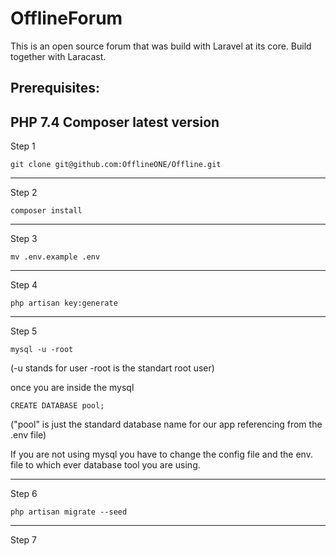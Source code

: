 # OfflineForum

This is an open source forum that was build with Laravel at its core. Build together with Laracast.

Prerequisites:
--------------------------------------------------------------------
PHP 7.4
Composer latest version
--------------------------------------------------------------------

Step 1

```
git clone git@github.com:OfflineONE/Offline.git
```


--------------------------------------------------------------------
Step 2

```
composer install
```

--------------------------------------------------------------------
Step 3

```
mv .env.example .env
```

--------------------------------------------------------------------
Step 4

```
php artisan key:generate
```

--------------------------------------------------------------------
Step 5

```
mysql -u -root 
```

(-u stands for user -root is the standart root user)

once you are inside the mysql

```
CREATE DATABASE pool;
```

("pool" is just the standard database name for our app referencing from the .env file)

If you are not using mysql you have to change the config file and the env. file to which ever database tool you are using.

--------------------------------------------------------------------
Step 6

```
php artisan migrate --seed
```

--------------------------------------------------------------------
Step 7




